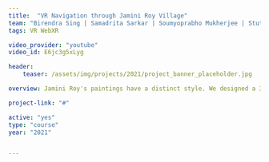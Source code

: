 ```yaml
---
title:  "VR Navigation through Jamini Roy Village"
team: "Birendra Sing | Samadrita Sarkar | Soumyoprabho Mukherjee | Stuti Prakashkumar"
tags: VR WebXR

video_provider: "youtube"
video_id: E6jc3g5xLyg

header:
    teaser: /assets/img/projects/2021/project_banner_placeholder.jpg

overview: Jamini Roy's paintings have a distinct style. We designed a 3D village showcasing his paintings, that can be experienced in VR.

project-link: "#" 

active: "yes"
type: "course"
year: "2021"


---
```

